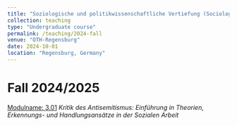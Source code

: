 ```yaml
---
title: "Soziologische und politikwissenschaftliche Vertiefung (Sociological and Political Scientific Accentuation)"
collection: teaching
type: "Undergraduate course"
permalink: /teaching/2024-fall
venue: "OTH-Regensburg"
date: 2024-10-01
location: "Regensburg, Germany"
---
```


Fall 2024/2025
======

[Modulname: 3.01](https://www.oth-regensburg.de/fileadmin/Bereiche/Fakultaet_S/Dateien_Studiengangsseiten/BAMU/Modulhandbuch_BAMU_Studierende_mit_Immatrikulation_bis_einschl_SoSe_2023__1_.pdf) _Kritik des Antisemitismus: Einführung in Theorien, Erkennungs- und Handlungsansätze in der Sozialen Arbeit_
